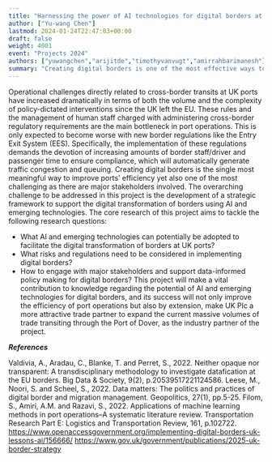 ```yaml
---
title: "Harnessing the power of AI technologies for digital borders at UK ports"
author: ["Yu-wang Chen"]
lastmod: 2024-01-24T22:47:03+00:00
draft: false
weight: 4001
event: "Projects 2024"
authors: ["yuwangchen","arijitde","timothyvanvugt","amirrahbarimanesh"]
summary: "Creating digital borders is one of the most effective ways to address the operational challenges directly related to cross-border transits at UK ports. The overarching challenge to be addressed in this project is the development of a strategic framework to support the digital transformation of borders at UK ports using AI and emerging technologies. This project will make a vital contribution to knowledge regarding the potential of AI and emerging technologies for digital borders and improve the efficiency of port operations in the UK."
---
```


Operational challenges directly related to cross-border transits at UK ports have increased dramatically in terms of both the volume and the complexity of policy-dictated interventions since the UK left the EU. These rules and the management of human staff charged with administering cross-border regulatory requirements are the main bottleneck in port operations. This is only expected to become worse with new border regulations like the Entry Exit System (EES). Specifically, the implementation of these regulations demands the devotion of increasing amounts of border staff/driver and passenger time to ensure compliance, which will automatically generate traffic congestion and queuing.
Creating digital borders is the single most meaningful way to improve ports’ efficiency yet also one of the most challenging as there are major stakeholders involved. The overarching challenge to be addressed in this project is the development of a strategic framework to support the digital transformation of borders using AI and emerging technologies. The core research of this project aims to tackle the following research questions:
- What AI and emerging technologies can potentially be adopted to facilitate the digital transformation of borders at UK ports?
- What risks and regulations need to be considered in implementing digital borders?
- How to engage with major stakeholders and support data-informed policy making for digital borders?
This project will make a vital contribution to knowledge regarding the potential of AI and emerging technologies for digital borders, and its success will not only improve the efficiency of port operations but also by extension, make UK Plc a more attractive trade partner to expand the current massive volumes of trade transiting through the Port of Dover, as the industry partner of the project.

***References***

Valdivia, A., Aradau, C., Blanke, T. and Perret, S., 2022. Neither opaque nor transparent: A transdisciplinary methodology to investigate datafication at the EU borders. Big Data & Society, 9(2), p.20539517221124586.
Leese, M., Noori, S. and Scheel, S., 2022. Data matters: The politics and practices of digital border and migration management. Geopolitics, 27(1), pp.5-25.
Filom, S., Amiri, A.M. and Razavi, S., 2022. Applications of machine learning methods in port operations–A systematic literature review. Transportation Research Part E: Logistics and Transportation Review, 161, p.102722.
https://www.openaccessgovernment.org/implementing-digital-borders-uk-lessons-ai/156666/
https://www.gov.uk/government/publications/2025-uk-border-strategy